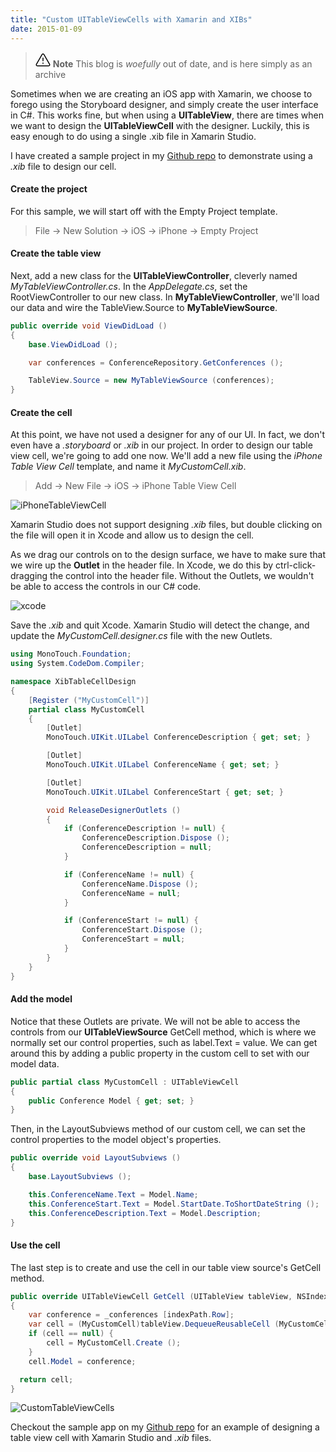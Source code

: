 ```yaml
---
title: "Custom UITableViewCells with Xamarin and XIBs"
date: 2015-01-09
---
```

> <svg xmlns="http://www.w3.org/2000/svg" viewBox="0 0 24 24" width="24" height="24"><path d="M13 17.5a1 1 0 11-2 0 1 1 0 012 0zm-.25-8.25a.75.75 0 00-1.5 0v4.5a.75.75 0 001.5 0v-4.5z"></path><path fill-rule="evenodd" d="M9.836 3.244c.963-1.665 3.365-1.665 4.328 0l8.967 15.504c.963 1.667-.24 3.752-2.165 3.752H3.034c-1.926 0-3.128-2.085-2.165-3.752L9.836 3.244zm3.03.751a1 1 0 00-1.732 0L2.168 19.499A1 1 0 003.034 21h17.932a1 1 0 00.866-1.5L12.866 3.994z"></path></svg> **Note**
> This blog is _woefully_ out of date, and is here simply as an archive

Sometimes when we are creating an iOS app with Xamarin, we choose to forego using the Storyboard designer, and simply create the user interface in C#. This works fine, but when using a **UITableView**, there are times when we want to design the **UITableViewCell** with the designer. Luckily, this is easy enough to do using a single .xib file in Xamarin Studio. 

I have created a sample project in my [Github repo](https://github.com/RobGibbens/XibTableCellDesign) to demonstrate using a *.xib* file to design our cell.

#### Create the project

For this sample, we will start off with the Empty Project template.

> File -> New Solution -> iOS -> iPhone -> Empty Project

#### Create the table view

Next, add a new class for the **UITableViewController**, cleverly named _MyTableViewController.cs_.  In the _AppDelegate.cs_, set the RootViewController to our new class. In **MyTableViewController**, we'll load our data and wire the TableView.Source to **MyTableViewSource**. 

```csharp
public override void ViewDidLoad ()
{
    base.ViewDidLoad ();

    var conferences = ConferenceRepository.GetConferences ();

    TableView.Source = new MyTableViewSource (conferences);
}
```

#### Create the cell

At this point, we have not used a designer for any of our UI. In fact, we don't even have a _.storyboard_ or _.xib_ in our project. In order to design our table view cell, we're going to add one now.  We'll add a new file using the _iPhone Table View Cell_ template, and name it _MyCustomCell.xib_.

> Add -> New File -> iOS -> iPhone Table View Cell

![iPhoneTableViewCell](/blog/docs/assets/iPhoneTableViewCell.png)

Xamarin Studio does not support designing _.xib_ files, but double clicking on the file will open it in Xcode and allow us to design the cell.

As we drag our controls on to the design surface, we have to make sure that we wire up the **Outlet** in the header file. In Xcode, we do this by ctrl-click-dragging the control into the header file. Without the Outlets, we wouldn't be able to access the controls in our C# code.

![xcode](/blog/docs/assets/xcode.png)

Save the _.xib_ and quit Xcode. Xamarin Studio will detect the change, and update the _MyCustomCell.designer.cs_ file with the new Outlets.

```csharp
using MonoTouch.Foundation;
using System.CodeDom.Compiler;

namespace XibTableCellDesign
{
    [Register ("MyCustomCell")]
    partial class MyCustomCell
    {
        [Outlet]
        MonoTouch.UIKit.UILabel ConferenceDescription { get; set; }

        [Outlet]
        MonoTouch.UIKit.UILabel ConferenceName { get; set; }

        [Outlet]
        MonoTouch.UIKit.UILabel ConferenceStart { get; set; }

        void ReleaseDesignerOutlets ()
        {
            if (ConferenceDescription != null) {
                ConferenceDescription.Dispose ();
                ConferenceDescription = null;
            }

            if (ConferenceName != null) {
                ConferenceName.Dispose ();
                ConferenceName = null;
            }

            if (ConferenceStart != null) {
                ConferenceStart.Dispose ();
                ConferenceStart = null;
            }
        }
    }
}
```

#### Add the model

Notice that these Outlets are private. We will not be able to access the controls from our **UITableViewSource** GetCell method, which is where we normally set our control properties, such as label.Text = value. We can get around this by adding a public property in the custom cell to set with our model data.

```csharp
public partial class MyCustomCell : UITableViewCell
{
    public Conference Model { get; set; }
}
```

Then, in the LayoutSubviews method of our custom cell, we can set the control properties to the model object's properties.

```csharp
public override void LayoutSubviews ()
{
    base.LayoutSubviews ();

    this.ConferenceName.Text = Model.Name;
    this.ConferenceStart.Text = Model.StartDate.ToShortDateString ();
    this.ConferenceDescription.Text = Model.Description;
}
```

#### Use the cell

The last step is to create and use the cell in our table view source's GetCell method.

```csharp
public override UITableViewCell GetCell (UITableView tableView, NSIndexPath indexPath)
{
    var conference = _conferences [indexPath.Row];
    var cell = (MyCustomCell)tableView.DequeueReusableCell (MyCustomCell.Key);
    if (cell == null) {
        cell = MyCustomCell.Create ();
    }
    cell.Model = conference;

  return cell;
}
```

![CustomTableViewCells](/blog/docs/assets/CustomTableViewCells-1.png)

Checkout the sample app on my [Github repo](https://github.com/RobGibbens/XibTableCellDesign) for an example of designing a table view cell with Xamarin Studio and *.xib* files.
